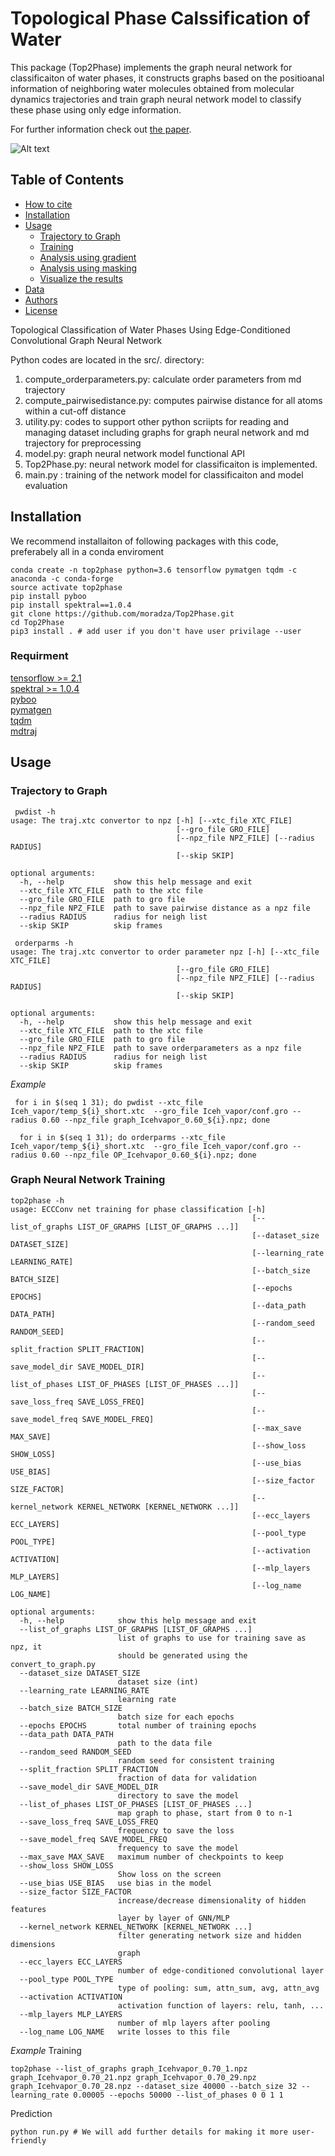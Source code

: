 
# Topological Phase Calssification of Water

This package (Top2Phase) implements the graph neural network for classificaiton of water phases, it constructs graphs based on the positioanal information of neighboring water molecules obtained from molecular dynamics trajectories and train graph neural network model to classify these phase using only edge information.

For further information check out [the paper](https://pubs.acs.org/doi/full/10.1021/acs.jpcc.2c07423).

![Alt text](doc/logo.jpg)

## Table of Contents

- [How to cite](#how-to-cite)
- [Installation](#Installation)
- [Usage](#usage)
  - [Trajectory to Graph](#MD-Data-Processing)
  - [Training](#Graph-neural-network-training)
  - [Analysis using gradient](#Saliency-Map)
  - [Analysis using masking](#masking-Explaination)
  - [Visualize the results](#visualize-the-results)
- [Data](#data)
- [Authors](#authors)
- [License](#license)

Topological Classification of Water Phases Using Edge-Conditioned Convolutional Graph Neural Network  


Python codes are located in the src/. directory:


1. compute_orderparameters.py: calculate order parameters from md trajectory
2. compute_pairwisedistance.py: computes pairwise distance for all atoms within a cut-off distance 
3. utility.py: codes to support other python scriipts for reading and managing dataset including graphs for graph neural network and md trajectory for preprocessing
4. model.py: graph neural network model functional API
5. Top2Phase.py: neural network model for classificaiton is implemented. 
6. main.py : training of the network model for classificaiton and model evaluation 

## Installation
  We recommend installaiton of following packages with this code, preferabely all in a conda enviroment
  ```
  conda create -n top2phase python=3.6 tensorflow pymatgen tqdm -c anaconda -c conda-forge
  source activate top2phase 
  pip install pyboo
  pip install spektral==1.0.4
  git clone https://github.com/moradza/Top2Phase.git
  cd Top2Phase
  pip3 install . # add user if you don't have user privilage --user 
  ```
  ### Requirment
   [tensorflow >= 2.1](https://www.tensorflow.org)<br>
   [spektral >= 1.0.4](https://graphneural.network)<br>
   [pyboo](https://pyboo.readthedocs.io/en/latest/index.html) <br>
   [pymatgen](http://pymatgen.org)<br>
   [tqdm](https://tqdm.github.io)<br>
   [mdtraj](https://mdtraj.org/1.9.3/index.html)<br>
## Usage

### Trajectory to Graph

```
 pwdist -h
usage: The traj.xtc convertor to npz [-h] [--xtc_file XTC_FILE]
                                     [--gro_file GRO_FILE]
                                     [--npz_file NPZ_FILE] [--radius RADIUS]
                                     [--skip SKIP]

optional arguments:
  -h, --help           show this help message and exit
  --xtc_file XTC_FILE  path to the xtc file
  --gro_file GRO_FILE  path to gro file
  --npz_file NPZ_FILE  path to save pairwise distance as a npz file
  --radius RADIUS      radius for neigh list
  --skip SKIP          skip frames
```


```
 orderparms -h
usage: The traj.xtc convertor to order parameter npz [-h] [--xtc_file XTC_FILE]
                                     [--gro_file GRO_FILE]
                                     [--npz_file NPZ_FILE] [--radius RADIUS]
                                     [--skip SKIP]

optional arguments:
  -h, --help           show this help message and exit
  --xtc_file XTC_FILE  path to the xtc file
  --gro_file GRO_FILE  path to gro file
  --npz_file NPZ_FILE  path to save orderparameters as a npz file
  --radius RADIUS      radius for neigh list
  --skip SKIP          skip frames

```

*Example*
```
 for i in $(seq 1 31); do pwdist --xtc_file Iceh_vapor/temp_${i}_short.xtc  --gro_file Iceh_vapor/conf.gro --radius 0.60 --npz_file graph_Icehvapor_0.60_${i}.npz; done
 
  for i in $(seq 1 31); do orderparms --xtc_file Iceh_vapor/temp_${i}_short.xtc  --gro_file Iceh_vapor/conf.gro --radius 0.60 --npz_file OP_Icehvapor_0.60_${i}.npz; done
```




### Graph Neural Network Training
```
top2phase -h
usage: ECCConv net training for phase classification [-h]
                                                      [--list_of_graphs LIST_OF_GRAPHS [LIST_OF_GRAPHS ...]]
                                                      [--dataset_size DATASET_SIZE]
                                                      [--learning_rate LEARNING_RATE]
                                                      [--batch_size BATCH_SIZE]
                                                      [--epochs EPOCHS]
                                                      [--data_path DATA_PATH]
                                                      [--random_seed RANDOM_SEED]
                                                      [--split_fraction SPLIT_FRACTION]
                                                      [--save_model_dir SAVE_MODEL_DIR]
                                                      [--list_of_phases LIST_OF_PHASES [LIST_OF_PHASES ...]]
                                                      [--save_loss_freq SAVE_LOSS_FREQ]
                                                      [--save_model_freq SAVE_MODEL_FREQ]
                                                      [--max_save MAX_SAVE]
                                                      [--show_loss SHOW_LOSS]
                                                      [--use_bias USE_BIAS]
                                                      [--size_factor SIZE_FACTOR]
                                                      [--kernel_network KERNEL_NETWORK [KERNEL_NETWORK ...]]
                                                      [--ecc_layers ECC_LAYERS]
                                                      [--pool_type POOL_TYPE]
                                                      [--activation ACTIVATION]
                                                      [--mlp_layers MLP_LAYERS]
                                                      [--log_name LOG_NAME]

optional arguments:
  -h, --help            show this help message and exit
  --list_of_graphs LIST_OF_GRAPHS [LIST_OF_GRAPHS ...]
                        list of graphs to use for training save as npz, it
                        should be generated using the convert_to_graph.py
  --dataset_size DATASET_SIZE
                        dataset size (int)
  --learning_rate LEARNING_RATE
                        learning rate
  --batch_size BATCH_SIZE
                        batch size for each epochs
  --epochs EPOCHS       total number of training epochs
  --data_path DATA_PATH
                        path to the data file
  --random_seed RANDOM_SEED
                        random seed for consistent training
  --split_fraction SPLIT_FRACTION
                        fraction of data for validation
  --save_model_dir SAVE_MODEL_DIR
                        directory to save the model
  --list_of_phases LIST_OF_PHASES [LIST_OF_PHASES ...]
                        map graph to phase, start from 0 to n-1
  --save_loss_freq SAVE_LOSS_FREQ
                        frequency to save the loss
  --save_model_freq SAVE_MODEL_FREQ
                        frequency to save the model
  --max_save MAX_SAVE   maximum number of checkpoints to keep
  --show_loss SHOW_LOSS
                        Show loss on the screen
  --use_bias USE_BIAS   use bias in the model
  --size_factor SIZE_FACTOR
                        increase/decrease dimensionality of hidden features
                        layer by layer of GNN/MLP
  --kernel_network KERNEL_NETWORK [KERNEL_NETWORK ...]
                        filter generating network size and hidden dimensions
                        graph
  --ecc_layers ECC_LAYERS
                        number of edge-conditioned convolutional layer
  --pool_type POOL_TYPE
                        type of pooling: sum, attn_sum, avg, attn_avg
  --activation ACTIVATION
                        activation function of layers: relu, tanh, ...
  --mlp_layers MLP_LAYERS
                        number of mlp layers after pooling
  --log_name LOG_NAME   write losses to this file
```

*Example*
Training
```
top2phase --list_of_graphs graph_Icehvapor_0.70_1.npz graph_Icehvapor_0.70_21.npz graph_Icehvapor_0.70_29.npz graph_Icehvapor_0.70_28.npz --dataset_size 40000 --batch_size 32 --learning_rate 0.00005 --epochs 50000 --list_of_phases 0 0 1 1
```
Prediction
```
python run.py # We will add further details for making it more user-friendly
```
